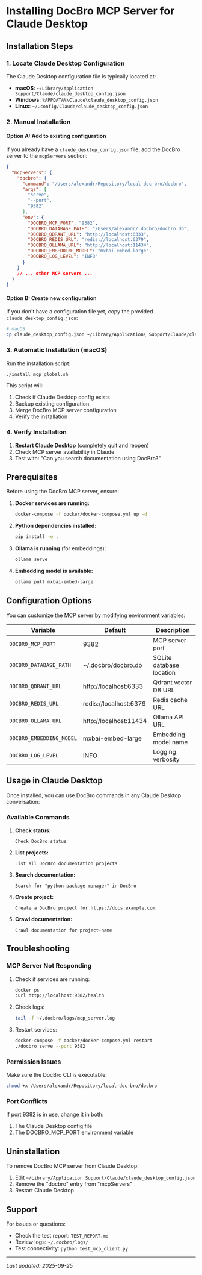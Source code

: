 # Installing DocBro MCP Server for Claude Desktop

## Installation Steps

### 1. Locate Claude Desktop Configuration

The Claude Desktop configuration file is typically located at:
- **macOS**: `~/Library/Application Support/Claude/claude_desktop_config.json`
- **Windows**: `%APPDATA%\Claude\claude_desktop_config.json`
- **Linux**: `~/.config/Claude/claude_desktop_config.json`

### 2. Manual Installation

#### Option A: Add to existing configuration
If you already have a `claude_desktop_config.json` file, add the DocBro server to the `mcpServers` section:

```json
{
  "mcpServers": {
    "docbro": {
      "command": "/Users/alexandr/Repository/local-doc-bro/docbro",
      "args": [
        "serve",
        "--port",
        "9382"
      ],
      "env": {
        "DOCBRO_MCP_PORT": "9382",
        "DOCBRO_DATABASE_PATH": "/Users/alexandr/.docbro/docbro.db",
        "DOCBRO_QDRANT_URL": "http://localhost:6333",
        "DOCBRO_REDIS_URL": "redis://localhost:6379",
        "DOCBRO_OLLAMA_URL": "http://localhost:11434",
        "DOCBRO_EMBEDDING_MODEL": "mxbai-embed-large",
        "DOCBRO_LOG_LEVEL": "INFO"
      }
    }
    // ... other MCP servers ...
  }
}
```

#### Option B: Create new configuration
If you don't have a configuration file yet, copy the provided `claude_desktop_config.json`:

```bash
# macOS
cp claude_desktop_config.json ~/Library/Application\ Support/Claude/claude_desktop_config.json
```

### 3. Automatic Installation (macOS)

Run the installation script:

```bash
./install_mcp_global.sh
```

This script will:
1. Check if Claude Desktop config exists
2. Backup existing configuration
3. Merge DocBro MCP server configuration
4. Verify the installation

### 4. Verify Installation

1. **Restart Claude Desktop** (completely quit and reopen)
2. Check MCP server availability in Claude
3. Test with: "Can you search documentation using DocBro?"

## Prerequisites

Before using the DocBro MCP server, ensure:

1. **Docker services are running:**
   ```bash
   docker-compose -f docker/docker-compose.yml up -d
   ```

2. **Python dependencies installed:**
   ```bash
   pip install -e .
   ```

3. **Ollama is running** (for embeddings):
   ```bash
   ollama serve
   ```

4. **Embedding model is available:**
   ```bash
   ollama pull mxbai-embed-large
   ```

## Configuration Options

You can customize the MCP server by modifying environment variables:

| Variable | Default | Description |
|----------|---------|-------------|
| `DOCBRO_MCP_PORT` | 9382 | MCP server port |
| `DOCBRO_DATABASE_PATH` | ~/.docbro/docbro.db | SQLite database location |
| `DOCBRO_QDRANT_URL` | http://localhost:6333 | Qdrant vector DB URL |
| `DOCBRO_REDIS_URL` | redis://localhost:6379 | Redis cache URL |
| `DOCBRO_OLLAMA_URL` | http://localhost:11434 | Ollama API URL |
| `DOCBRO_EMBEDDING_MODEL` | mxbai-embed-large | Embedding model name |
| `DOCBRO_LOG_LEVEL` | INFO | Logging verbosity |

## Usage in Claude Desktop

Once installed, you can use DocBro commands in any Claude Desktop conversation:

### Available Commands

1. **Check status:**
   ```
   Check DocBro status
   ```

2. **List projects:**
   ```
   List all DocBro documentation projects
   ```

3. **Search documentation:**
   ```
   Search for "python package manager" in DocBro
   ```

4. **Create project:**
   ```
   Create a DocBro project for https://docs.example.com
   ```

5. **Crawl documentation:**
   ```
   Crawl documentation for project-name
   ```

## Troubleshooting

### MCP Server Not Responding

1. Check if services are running:
   ```bash
   docker ps
   curl http://localhost:9382/health
   ```

2. Check logs:
   ```bash
   tail -f ~/.docbro/logs/mcp_server.log
   ```

3. Restart services:
   ```bash
   docker-compose -f docker/docker-compose.yml restart
   ./docbro serve --port 9382
   ```

### Permission Issues

Make sure the DocBro CLI is executable:
```bash
chmod +x /Users/alexandr/Repository/local-doc-bro/docbro
```

### Port Conflicts

If port 9382 is in use, change it in both:
1. The Claude Desktop config file
2. The DOCBRO_MCP_PORT environment variable

## Uninstallation

To remove DocBro MCP server from Claude Desktop:

1. Edit `~/Library/Application Support/Claude/claude_desktop_config.json`
2. Remove the "docbro" entry from "mcpServers"
3. Restart Claude Desktop

## Support

For issues or questions:
- Check the test report: `TEST_REPORT.md`
- Review logs: `~/.docbro/logs/`
- Test connectivity: `python test_mcp_client.py`

---
*Last updated: 2025-09-25*